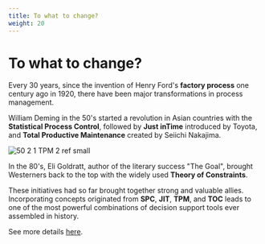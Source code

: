 ```yaml
---
title: To what to change?
weight: 20
---
```

# To what to change?

Every 30 years, since the invention of Henry Ford's **factory process** one century ago in 1920, there have been major transformations in process management.

William Deming in the 50's started a revolution in Asian countries with the  **Statistical Process Control**, followed by **Just inTime** introduced by Toyota, and **Total Productive Maintenance** created by Seiichi Nakajima.

![50 2 1 TPM 2 ref small](https://user-images.githubusercontent.com/86032/79045707-d1266080-7be2-11ea-9679-7613181368a3.png)

In the 80's, Eli Goldratt, author of the literary success "The Goal", brought Westerners back to the top with the widely used **Theory of Constraints**.

These initiatives had so far brought together strong and valuable allies. Incorporating concepts originated from **SPC**, **JIT**, **TPM**, and **TOC** leads to one of the most powerful combinations of decision support tools ever assembled in history.

See more details [here](/docs/tags/to-what-to-change/).
